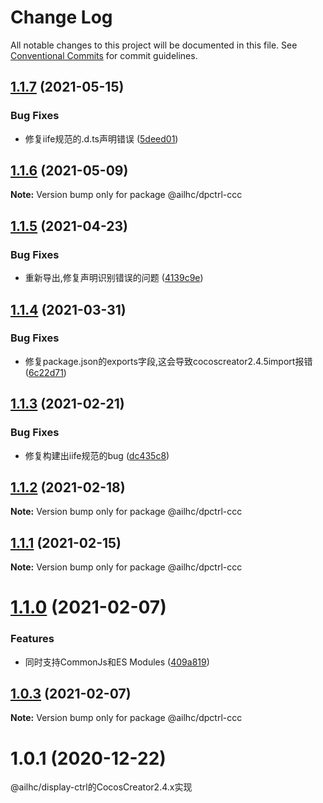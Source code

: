 # Change Log

All notable changes to this project will be documented in this file.
See [Conventional Commits](https://conventionalcommits.org) for commit guidelines.

## [1.1.7](https://github.com/AILHC/EasyGameFrameworkOpen/compare/@ailhc/dpctrl-ccc@1.1.6...@ailhc/dpctrl-ccc@1.1.7) (2021-05-15)


### Bug Fixes

* 修复iife规范的.d.ts声明错误 ([5deed01](https://github.com/AILHC/EasyGameFrameworkOpen/commit/5deed01795ca4abab2bbafbb7b55664d4d23be8f))





## [1.1.6](https://github.com/AILHC/EasyGameFrameworkOpen/compare/@ailhc/dpctrl-ccc@1.1.5...@ailhc/dpctrl-ccc@1.1.6) (2021-05-09)

**Note:** Version bump only for package @ailhc/dpctrl-ccc





## [1.1.5](https://github.com/AILHC/EasyGameFrameworkOpen/compare/@ailhc/dpctrl-ccc@1.1.4...@ailhc/dpctrl-ccc@1.1.5) (2021-04-23)


### Bug Fixes

* 重新导出,修复声明识别错误的问题 ([4139c9e](https://github.com/AILHC/EasyGameFrameworkOpen/commit/4139c9ece90ef11d12374a42065bf89ebe44d053))





## [1.1.4](https://github.com/AILHC/EasyGameFrameworkOpen/compare/@ailhc/dpctrl-ccc@1.1.3...@ailhc/dpctrl-ccc@1.1.4) (2021-03-31)


### Bug Fixes

* 修复package.json的exports字段,这会导致cocoscreator2.4.5import报错 ([6c22d71](https://github.com/AILHC/EasyGameFrameworkOpen/commit/6c22d71f6f32ec566b95e7b299ec91e732e99585))





## [1.1.3](https://github.com/AILHC/EasyGameFrameworkOpen/compare/@ailhc/dpctrl-ccc@1.1.2...@ailhc/dpctrl-ccc@1.1.3) (2021-02-21)


### Bug Fixes

* 修复构建出iife规范的bug ([dc435c8](https://github.com/AILHC/EasyGameFrameworkOpen/commit/dc435c8ed264447b8a80263e7d157b1576c414b3))





## [1.1.2](https://github.com/AILHC/EasyGameFrameworkOpen/compare/@ailhc/dpctrl-ccc@1.1.1...@ailhc/dpctrl-ccc@1.1.2) (2021-02-18)

**Note:** Version bump only for package @ailhc/dpctrl-ccc





## [1.1.1](https://github.com/AILHC/EasyGameFrameworkOpen/compare/@ailhc/dpctrl-ccc@1.1.0...@ailhc/dpctrl-ccc@1.1.1) (2021-02-15)

**Note:** Version bump only for package @ailhc/dpctrl-ccc





# [1.1.0](https://github.com/AILHC/EasyGameFrameworkOpen/compare/@ailhc/dpctrl-ccc@1.0.3...@ailhc/dpctrl-ccc@1.1.0) (2021-02-07)


### Features

* 同时支持CommonJs和ES Modules ([409a819](https://github.com/AILHC/EasyGameFrameworkOpen/commit/409a819cfca6808a4070abcbc8acc80a2caf1c84))





## [1.0.3](https://github.com/AILHC/EasyGameFrameworkOpen/compare/@ailhc/dpctrl-ccc@1.0.2...@ailhc/dpctrl-ccc@1.0.3) (2021-02-07)

**Note:** Version bump only for package @ailhc/dpctrl-ccc

# 1.0.1 (2020-12-22)
@ailhc/display-ctrl的CocosCreator2.4.x实现
